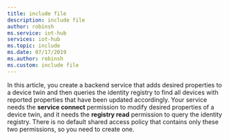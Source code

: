 ```yaml
---
title: include file
description: include file
author: robinsh
ms.service: iot-hub
services: iot-hub
ms.topic: include
ms.date: 07/17/2019
ms.author: robinsh
ms.custom: include file
---
```

<!-- This contains intro text for the "Get an IoT hub connection string" section in the iot-hub-lang-lang-twin-getstarted.md files-->

In this article, you create a backend service that adds desired properties to a device twin and then queries the identity registry to find all devices with reported properties that have been updated accordingly. Your service needs the **service connect** permission to modify desired properties of a device twin, and it needs the **registry read** permission to query the identity registry. There is no default shared access policy that contains only these two permissions, so you need to create one.
